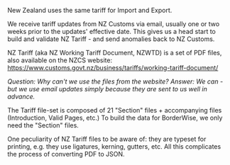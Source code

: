 New Zealand uses the same tariff for Import and Export.

We receive tariff updates from NZ Customs via email, usually one or two weeks prior to the updates' effective date. This gives us a head start to build and validate NZ Tariff - and send anomalies back to NZ Customs.

NZ Tariff (aka NZ Working Tariff Document, NZWTD) is a set of PDF files, also available on the NZCS website: https://www.customs.govt.nz/business/tariffs/working-tariff-document/

_Question: Why can't we use the files from the website?
Answer: We can - but we use email updates simply because they are sent to us well in advance._

The Tariff file-set is composed of 21 "Section" files + accompanying files (Introduction, Valid Pages, etc.) To build the data for BorderWise, we only need the "Section" files.

One peculiarity of NZ Tariff files to be aware of: they are typeset for printing, e.g. they use ligatures, kerning, gutters, etc. All this complicates the process of converting PDF to JSON.




